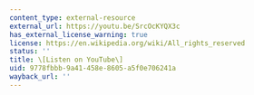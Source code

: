 ```yaml
---
content_type: external-resource
external_url: https://youtu.be/SrcOcKYQX3c
has_external_license_warning: true
license: https://en.wikipedia.org/wiki/All_rights_reserved
status: ''
title: \[Listen on YouTube\]
uid: 9778fbbb-9a41-458e-8605-a5f0e706241a
wayback_url: ''
---
```

